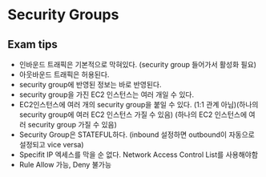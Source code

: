 # Security Groups

## Exam tips

- 인바운드 트래픽은 기본적으로 막혀있다. (security group 들어가서 활성화 필요)
- 아웃바운드 트래픽은 허용된다.
- security group에 반영된 정보는 바로 반영된다.
- security group을 가진 EC2 인스턴스는 여러 개일 수 있다.
- EC2인스턴스에 여러 개의 security group을 붙일 수 있다. (1:1 관계 아님)(하나의 security group에 여러 EC2 인스턴스 가질 수 있음)
(하나의 EC2 인스턴스에 여러 security group 가질 수 있음)
- Security Group은 STATEFUL하다. (inbound 설정하면 outbound이 자동으로 설정되고 vice versa)
- Specifit IP 엑세스를 막을 순 없다. Network Access Control List를 사용해야함
- Rule Allow 가능, Deny 불가능